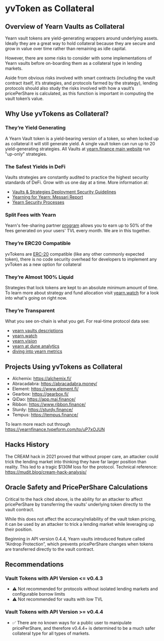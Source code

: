 # yvToken as Collateral

## Overview of Yearn Vaults as Collateral

Yearn vault tokens are yield-generating wrappers around underlying assets.
Ideally they are a great way to hold collateral because they are secure and grow in value over time rather than remaining as idle capital.

However, there are some risks to consider with some implementations of Yearn vaults before on-boarding them as a collateral type in lending markets.

Aside from obvious risks involved with smart contracts (including the vault contract itself, it’s strategies, and protocols farmed by the strategy), lending protocols should also study the risks involved with how a vault’s pricePerShare is calculated, as this function is important in computing the vault token’s value.

## Why Use yvTokens as Collateral?

### They’re Yield Generating

A Yearn Vault token is a yield-bearing version of a token, so when locked up as collateral it will still generate yield. A single vault token can run up to 20 yield-generating strategies. All Vaults at [yearn.finance main website](https://yearn.finance/#/vaults) run "up-only" strategies.

### The Safest Yields in DeFi

Vaults strategies are constantly audited to practice the highest security standards of DeFi. Grow with us one day at a time. More information at:

* [Vaults & Strategies Deployment Security Guidelines](https://docs.yearn.finance/developers/v2/DEPLOYMENT)
* [Yearning for Yearn: Messari Report](https://messari.io/article/yearning-for-yearn)
* [Yearn Security Processes](https://github.com/yearn/yearn-security/blob/master/SECURITY.md)

### Split Fees with Yearn

Yearn's fee-sharing partner [program](https://docs.yearn.finance/partners/introduction) allows you to earn up to 50% of the fees generated on your users' TVL every month. We are in this together.

### They’re ERC20 Compatible

yvTokens are [ERC-20](https://ethereum.org/en/developers/docs/standards/tokens/erc-20/) compatible (like any other commonly expected token), there is no code security overhead for developers to implement any yvToken as a new option for collateral

### They’re Almost 100% Liquid

Strategies that lock tokens are kept to an absolute minimum amount of time. To learn more about strategy and fund allocation visit [yearn.watch](https://yearn.watch/) for a look into what's going on right now.

### They’re Transparent

What you see on-chain is what you get. For real-time protocol data see:

* [yearn vaults descriptions](https://vaults.yearn.finance/)
* [yearn.watch](https://yearn.watch/)
* [yearn.vision](https://yearn.vision/) 
* [yearn at dune analytics](https://dune.com/projects/yearn)
* [diving into yearn metrics](https://medium.com/iearn/diving-into-yearn-metrics-8c3fb0520927)

## Projects Using yvTokens as Collateral

* Alchemix: https://alchemix.fi/
* Abracadabra: https://abracadabra.money/
* Element: https://www.element.fi/
* Gearbox: https://gearbox.fi/
* QiDao: https://app.mai.finance/
* Ribbon: https://www.ribbon.finance/
* Sturdy: https://sturdy.finance/
* Tempus: https://tempus.finance/

To learn more reach out through https://yearnfinance.typeform.com/to/uP7xOJUN

## Hacks History

The CREAM hack in 2021 proved that without proper care, an attacker could trick the lending market into thinking they have far larger position than reality. This led to a tragic $130M loss for the protocol. Technical reference: https://mudit.blog/cream-hack-analysis/

## Oracle Safety and PricePerShare Calculations

Critical to the hack cited above, is the ability for an attacker to affect pricePerShare by transferring the vaults’ underlying token directly to the vault contract.

While this does not affect the accuracy/reliability of the vault token pricing, it can be used by an attacker to trick a lending market while leveraging up their position.

Beginning in API version 0.4.4, Yearn vaults introduced feature called “Airdrop Protection”, which prevents pricePerShare changes when tokens are transferred directly to the vault contract.

## Recommendations

### Vault Tokens with API Version <= v0.4.3

* ⚠️ Not recommended for protocols without isolated lending markets and configurable borrow limits
* ⚠️ Not recommended for vaults with low TVL

### Vault Tokens with API Version >= v0.4.4

* ✅ There are no known ways for a public user to manipulate pricePerShare, and therefore v0.4.4+ is determined to be a much safer collateral type for all types of markets.
